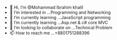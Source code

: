 - 👋 Hi, I’m @Mohammad Ibrahim khalil
- 👀 I’m interested in ...Programming and Networking
- 🌱 I’m currently learning ...JavaScript programming
- 🌱 I’m currently learning ...Asp.net & c# core MVC
- 💞️ I’m looking to collaborate on ...Technical Problem
- 📫 How to reach me ...+8801751288396

<!---
ibrahim99678/ibrahim99678 is a ✨ special ✨ repository because its `README.md` (this file) appears on your GitHub profile.
You can click the Preview link to take a look at your changes.
--->
